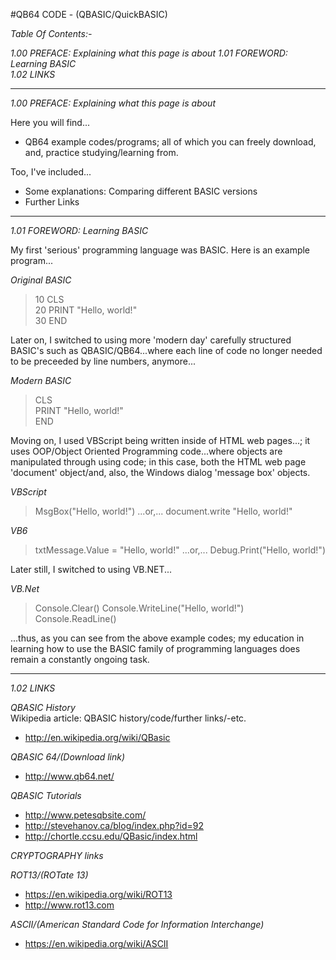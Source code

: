 #QB64 CODE - (QBASIC/QuickBASIC)    

_Table Of Contents:-_

*1.00 PREFACE: Explaining what this page is about*
*1.01 FOREWORD: Learning BASIC*      
*1.02 LINKS*      

-----

*1.00 PREFACE: Explaining what this page is about*

Here you will find...
* QB64 example codes/programs; all of which you can freely download, and, practice studying/learning from.

Too, I've included...
* Some explanations: Comparing different BASIC versions
* Further Links

-----

*1.01 FOREWORD: Learning BASIC*      


My first 'serious' programming language was BASIC. Here is an example program...

_Original BASIC_

>10 CLS  
>20 PRINT "Hello, world!"  
>30 END

Later on, I switched to using more 'modern day' carefully structured BASIC's such as QBASIC/QB64...where each line of code no longer needed to be preceeded by line numbers, anymore...

_Modern BASIC_

>CLS  
>PRINT "Hello, world!"  
>END

Moving on, I used VBScript being written inside of HTML web pages...; it uses OOP/Object Oriented Programming code...where objects are manipulated through using code; in this case, both the HTML web page 'document' object/and, also, the Windows dialog 'message box' objects.

_VBScript_

>MsgBox\("Hello, world!"\)
...or,...
>document.write "Hello, world!"

_VB6_

>txtMessage.Value = "Hello, world!"
...or,...
>Debug.Print("Hello, world!")

Later still, I switched to using VB.NET...

_VB.Net_

>Console.Clear()
>Console.WriteLine("Hello, world!")
>Console.ReadLine()

...thus, as you can see from the above example codes; my education in learning how to use the BASIC family of programming languages does remain a constantly ongoing task.

-----

*1.02 LINKS*      

*QBASIC History*  
Wikipedia article: QBASIC history/code/further links/-etc.  
* http://en.wikipedia.org/wiki/QBasic

*QBASIC 64/(Download link)*
* http://www.qb64.net/  

*QBASIC Tutorials*      
* http://www.petesqbsite.com/  
* http://stevehanov.ca/blog/index.php?id=92  
* http://chortle.ccsu.edu/QBasic/index.html  

*CRYPTOGRAPHY links*

*ROT13/(ROTate 13)*
* https://en.wikipedia.org/wiki/ROT13  
* http://www.rot13.com  

*ASCII/(American Standard Code for Information Interchange)*
* https://en.wikipedia.org/wiki/ASCII  

